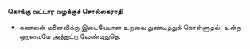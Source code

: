 **கொங்கு வட்டார வழக்குச் சொல்லகராதி**
- கணவன் மனைவிக்கு இடையேயான உறவை துண்டித்துக் கொள்ளுதல்; உன்ற ஒறவையே அத்துட்ற வேண்டிதுதெ.

